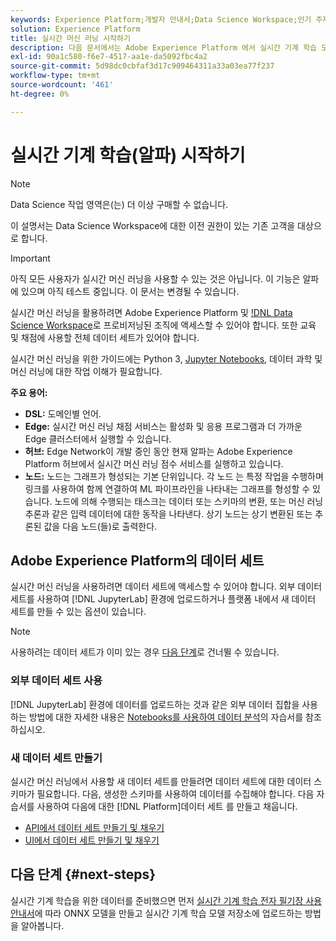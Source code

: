 ```yaml
---
keywords: Experience Platform;개발자 안내서;Data Science Workspace;인기 주제;실시간 머신 러닝;
solution: Experience Platform
title: 실시간 머신 러닝 시작하기
description: 다음 문서에서는 Adobe Experience Platform 에서 실시간 기계 학습 모델을 만드는 데 필요한 단계를 간략하게 설명합니다.
exl-id: 90a1c580-f6e7-4517-aa1e-da5092fbc4a2
source-git-commit: 5d98dc0cbfaf3d17c909464311a33a03ea77f237
workflow-type: tm+mt
source-wordcount: '461'
ht-degree: 0%

---
```


# 실시간 기계 학습(알파) 시작하기

>[!NOTE]
>
>Data Science 작업 영역은(는) 더 이상 구매할 수 없습니다.
>
>이 설명서는 Data Science Workspace에 대한 이전 권한이 있는 기존 고객을 대상으로 합니다.

>[!IMPORTANT]
>
>아직 모든 사용자가 실시간 머신 러닝을 사용할 수 있는 것은 아닙니다. 이 기능은 알파에 있으며 아직 테스트 중입니다. 이 문서는 변경될 수 있습니다.

실시간 머신 러닝을 활용하려면 Adobe Experience Platform 및 [!DNL Data Science Workspace](으)로 프로비저닝된 조직에 액세스할 수 있어야 합니다. 또한 교육 및 채점에 사용할 전체 데이터 세트가 있어야 합니다.

실시간 머신 러닝을 위한 가이드에는 Python 3, [Jupyter Notebooks](../jupyterlab/overview.md), 데이터 과학 및 머신 러닝에 대한 작업 이해가 필요합니다.

**주요 용어:**

- **DSL:** 도메인별 언어.
- **Edge:** 실시간 머신 러닝 채점 서비스는 활성화 및 응용 프로그램과 더 가까운 Edge 클러스터에서 실행할 수 있습니다.
- **허브:** Edge Network이 개발 중인 동안 현재 알파는 Adobe Experience Platform 허브에서 실시간 머신 러닝 점수 서비스를 실행하고 있습니다.
- **노드:** 노드는 그래프가 형성되는 기본 단위입니다. 각 노드 는 특정 작업을 수행하며 링크를 사용하여 함께 연결하여 ML 파이프라인을 나타내는 그래프를 형성할 수 있습니다. 노드에 의해 수행되는 태스크는 데이터 또는 스키마의 변환, 또는 머신 러닝 추론과 같은 입력 데이터에 대한 동작을 나타낸다. 상기 노드는 상기 변환된 또는 추론된 값을 다음 노드(들)로 출력한다.

## Adobe Experience Platform의 데이터 세트

실시간 머신 러닝을 사용하려면 데이터 세트에 액세스할 수 있어야 합니다. 외부 데이터 세트를 사용하여 [!DNL JupyterLab] 환경에 업로드하거나 플랫폼 내에서 새 데이터 세트를 만들 수 있는 옵션이 있습니다.

>[!NOTE]
>
>사용하려는 데이터 세트가 이미 있는 경우 [다음 단계](#next-steps)로 건너뛸 수 있습니다.

### 외부 데이터 세트 사용

[!DNL JupyterLab] 환경에 데이터를 업로드하는 것과 같은 외부 데이터 집합을 사용하는 방법에 대한 자세한 내용은 [Notebooks를 사용하여 데이터 분석](../jupyterlab/analyze-your-data.md#external-data)의 자습서를 참조하십시오.

### 새 데이터 세트 만들기

실시간 머신 러닝에서 사용할 새 데이터 세트를 만들려면 데이터 세트에 대한 데이터 스키마가 필요합니다. 다음, 생성한 스키마를 사용하여 데이터를 수집해야 합니다. 다음 자습서를 사용하여 다음에 대한 [!DNL Platform]데이터 세트 를 만들고 채웁니다.

- [API에서 데이터 세트 만들기 및 채우기](../../catalog/datasets/create.md)
- [UI에서 데이터 세트 만들기 및 채우기](../../ingestion/tutorials/ingest-batch-data.md)

## 다음 단계 {#next-steps}

실시간 기계 학습을 위한 데이터를 준비했으면 먼저 [실시간 기계 학습 전자 필기장 사용 안내서](./rtml-authoring-notebook.md)에 따라 ONNX 모델을 만들고 실시간 기계 학습 모델 저장소에 업로드하는 방법을 알아봅니다.
